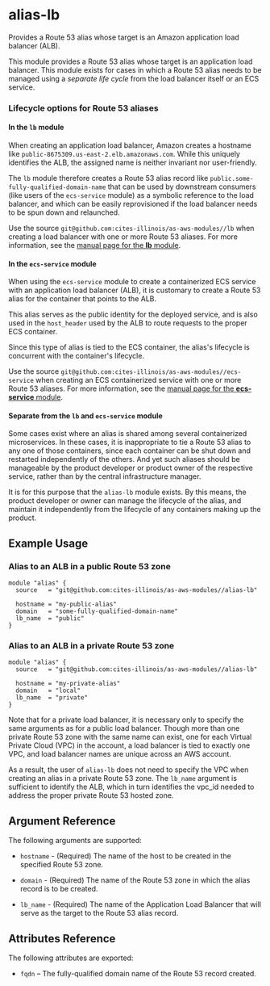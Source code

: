 # alias-lb

Provides a Route 53 alias whose target is an Amazon application load balancer (ALB).

This module provides a Route 53 alias whose target is an application load balancer. This module exists for cases in which a Route 53 alias needs to be managed using a _separate life cycle_ from the load balancer itself or an ECS service.

### Lifecycle options for Route 53 aliases

#### In the `lb` module

When creating an application load balancer, Amazon creates a hostname like `public-8675309.us-east-2.elb.amazonaws.com`. While this uniquely identifies the ALB, the assigned name is neither invariant nor user-friendly.

The `lb` module therefore creates a Route 53 alias record like `public.some-fully-qualified-domain-name` that can be used by downstream consumers (like users of the `ecs-service` module) as a symbolic reference to the load balancer, and which can be easily reprovisioned if the load balancer needs to be spun down and relaunched.

Use the source `git@github.com:cites-illinois/as-aws-modules//lb` when creating a load balancer with one or more Route 53 aliases. For more information, see the [manual page for the **lb** module](https://github.com/cites-illinois/as-aws-modules/blob/master/lb/README.md).


#### In the `ecs-service` module

When using the `ecs-service` module to create a containerized ECS service with an application load balancer (ALB), it is customary to create a Route 53 alias for the container that points to the ALB.

This alias serves as the public identity for the deployed service, and is also used in the `host_header` used by the ALB to route requests to the proper ECS container.

Since this type of alias is tied to the ECS container, the alias's lifecycle is concurrent with the container's lifecycle.

Use the source `git@github.com:cites-illinois/as-aws-modules//ecs-service` when creating an ECS containerized service  with one or more Route 53 aliases. For more information, see the [manual page for the **ecs-service** module](https://github.com/cites-illinois/as-aws-modules/blob/master/ecs-service/README.md).

#### Separate from the `lb` and `ecs-service` module

Some cases exist where an alias is shared among several containerized microservices. In these cases, it is inappropriate to tie a Route 53 alias to any one of those containers, since each container can be shut down and restarted independently of the others. And yet such aliases should be manageable by the product developer or product owner of the respective service, rather than by the central infrastructure manager.

It is for this purpose that the `alias-lb` module exists. By this means, the product developer or owner can manage the lifecycle of the alias, and maintain it independently from the lifecycle of any containers making up the product.

Example Usage
-----------------

### Alias to an ALB in a public Route 53 zone
```hcl
module "alias" {
  source   = "git@github.com:cites-illinois/as-aws-modules//alias-lb"

  hostname = "my-public-alias"
  domain   = "some-fully-qualified-domain-name"
  lb_name  = "public"
}
```

### Alias to an ALB in a private Route 53 zone
```hcl
module "alias" {
  source   = "git@github.com:cites-illinois/as-aws-modules//alias-lb"

  hostname = "my-private-alias"
  domain   = "local"
  lb_name  = "private"
}
```

Note that for a private load balancer, it is necessary only to specify the same arguments as for a public load balancer. Though more than one private Route 53 zone with the same name can exist, one for each Virtual Private Cloud (VPC) in the account, a load balancer is tied to exactly one VPC, and load balancer names are unique across an AWS account.

As a result, the user of `alias-lb` does not need to specify the VPC when creating an alias in a private Route 53 zone. The `lb_name` argument is sufficient to identify the ALB, which in turn identifies the vpc_id needed to address the proper private Route 53 hosted zone.

Argument Reference
-----------------

The following arguments are supported:

* `hostname` - (Required) The name of the host to be created in the specified Route
53 zone.

* `domain` - (Required) The name of the Route 53 zone in which the alias record
is to be created.

* `lb_name` - (Required) The name of the Application Load Balancer that will serve as the target to the Route 53 alias record.


Attributes Reference
--------------------

The following attributes are exported:

* `fqdn` – The fully-qualified domain name of the Route 53 record created.
